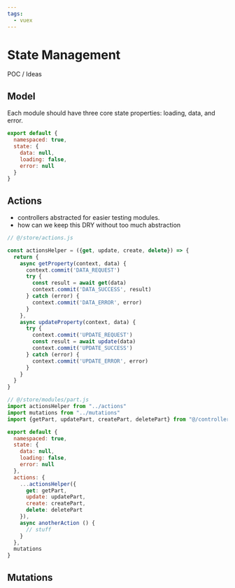 ```yaml
---
tags: 
  - vuex
---
```


# State Management

POC / Ideas

## Model

Each module should have three core state properties: loading, data, and error.

```js
export default {
  namespaced: true,
  state: {
    data: null,
    loading: false,
    error: null
  }
}
```

## Actions

- controllers abstracted for easier testing modules.
- how can we keep this DRY without too much abstraction

```js
// @/store/actions.js

const actionsHelper = ({get, update, create, delete}) => {
  return {
    async getProperty(context, data) {
      context.commit('DATA_REQUEST')
      try {
        const result = await get(data)
        context.commit('DATA_SUCCESS', result)
      } catch (error) {
        context.commit('DATA_ERROR', error)
      }
    },
    async updateProperty(context, data) {
      try {
        context.commit('UPDATE_REQUEST')
        const result = await update(data)
        context.commit('UPDATE_SUCCESS')
      } catch (error) {
        context.commit('UPDATE_ERROR', error)
      }
    }
  }
}
```

```js
// @/store/modules/part.js
import actionsHelper from "../actions"
import mutations from "../mutations"
import {getPart, updatePart, createPart, deletePart} from "@/controllers"

export default {
  namespaced: true,
  state: {
    data: null,
    loading: false,
    error: null
  },
  actions: {
    ...actionsHelper({
      get: getPart,
      update: updatePart,
      create: createPart, 
      delete: deletePart
    }),
    async anotherAction () {
      // stuff
    }
  },
  mutations
} 
```

## Mutations